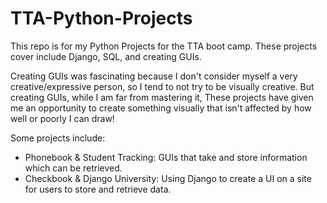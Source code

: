 # TTA-Python-Projects
This repo is for my Python Projects for the TTA boot camp. 
These projects cover include Django, SQL, and creating GUIs.

Creating GUIs was fascinating because I don't consider myself a very creative/expressive person, so I tend to not try to be visually creative. But creating GUIs, while I am far from mastering it, These projects have given me an opportunity to create something visually that isn't affected by how well or poorly I can draw!

Some projects include:
- Phonebook & Student Tracking: GUIs that take and store information which can be retrieved.
- Checkbook & Django University: Using Django to create a UI on a site for users to store and retrieve data.
